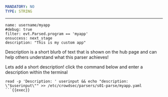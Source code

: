 ```yaml
MANDATORY: NO
TYPE: STRING
```
---
```yaml{5}
name: username/myapp
#debug: true
filter: evt.Parsed.program == 'myapp'
onsuccess: next_stage
description: "This is my custom app"
```

Description is a short blurb of text that is shown on the hub page and can help others understand what this parser achieves!

Lets add a short description! click the command below and enter a description within the terminal
```
read -p 'Description: ' userinput && echo "description: \"$userinput\"" >> /etc/crowdsec/parsers/s01-parse/myapp.yaml
```{{exec}}
